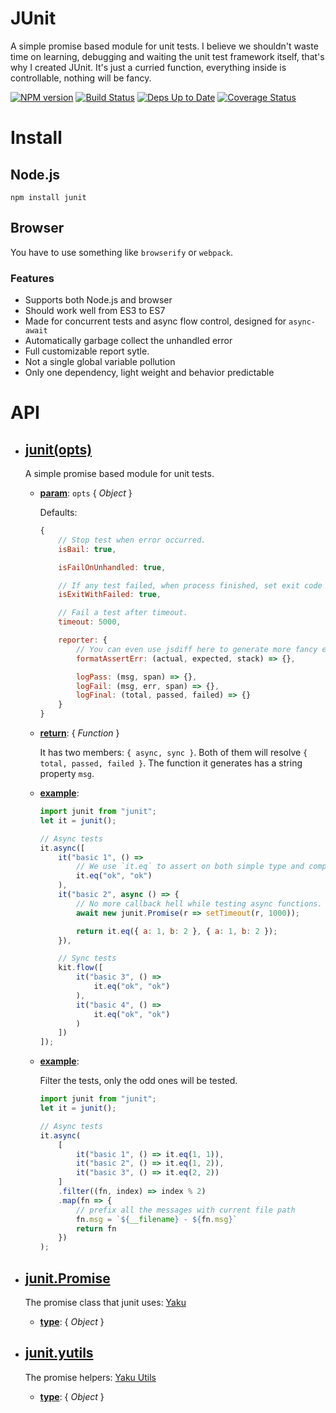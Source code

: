 # JUnit

A simple promise based module for unit tests.
I believe we shouldn't waste time on learning, debugging and waiting the unit test framework itself,
that's why I created JUnit. It's just a curried function, everything inside is controllable, nothing
will be fancy.

[![NPM version](https://badge.fury.io/js/noflow.svg)](http://badge.fury.io/js/noflow) [![Build Status](https://travis-ci.org/ysmood/noflow.svg)](https://travis-ci.org/ysmood/noflow) [![Deps Up to Date](https://david-dm.org/ysmood/noflow.svg?style=flat)](https://david-dm.org/ysmood/noflow) [![Coverage Status](https://coveralls.io/repos/ysmood/junit/badge.svg?branch=master&service=github)](https://coveralls.io/github/ysmood/junit?branch=master)


# Install

## Node.js

`npm install junit`

## Browser

You have to use something like `browserify` or `webpack`.


### Features

- Supports both Node.js and browser
- Should work well from ES3 to ES7
- Made for concurrent tests and async flow control, designed for `async-await`
- Automatically garbage collect the unhandled error
- Full customizable report sytle.
- Not a single global variable pollution
- Only one dependency, light weight and behavior predictable

# API

- ## **[junit(opts)](src/index.js?source#L86)**

    A simple promise based module for unit tests.

    - **<u>param</u>**: `opts` { _Object_ }

        Defaults:
        ```js
        {
            // Stop test when error occurred.
            isBail: true,

            isFailOnUnhandled: true,

            // If any test failed, when process finished, set exit code to failed number.
            isExitWithFailed: true,

            // Fail a test after timeout.
            timeout: 5000,

            reporter: {
                // You can even use jsdiff here to generate more fancy error info.
                formatAssertErr: (actual, expected, stack) => {},

                logPass: (msg, span) => {},
                logFail: (msg, err, span) => {},
                logFinal: (total, passed, failed) => {}
            }
        }
        ```

    - **<u>return</u>**: { _Function_ }

        It has two members: `{ async, sync }`.
        Both of them will resolve `{ total, passed, failed }`.
        The function it generates has a string property `msg`.

    - **<u>example</u>**:

        ```js
        import junit from "junit";
        let it = junit();

        // Async tests
        it.async([
            it("basic 1", () =>
                // We use `it.eq` to assert on both simple type and complex object.
                it.eq("ok", "ok")
            ),
            it("basic 2", async () => {
                // No more callback hell while testing async functions.
                await new junit.Promise(r => setTimeout(r, 1000));

                return it.eq({ a: 1, b: 2 }, { a: 1, b: 2 });
            }),

            // Sync tests
            kit.flow([
                it("basic 3", () =>
                    it.eq("ok", "ok")
                ),
                it("basic 4", () =>
                    it.eq("ok", "ok")
                )
            ])
        ]);
        ```

    - **<u>example</u>**:

        Filter the tests, only the odd ones will be tested.
        ```js
        import junit from "junit";
        let it = junit();

        // Async tests
        it.async(
            [
                it("basic 1", () => it.eq(1, 1)),
                it("basic 2", () => it.eq(1, 2)),
                it("basic 3", () => it.eq(2, 2))
            ]
            .filter((fn, index) => index % 2)
            .map(fn => {
                // prefix all the messages with current file path
                fn.msg = `${__filename} - ${fn.msg}`
                return fn
            })
        );
        ```

- ## **[junit.Promise](src/index.js?source#L175)**

    The promise class that junit uses: [Yaku](https://github.com/ysmood/yaku)

    - **<u>type</u>**: { _Object_ }

- ## **[junit.yutils](src/index.js?source#L181)**

    The promise helpers: [Yaku Utils](https://github.com/ysmood/yaku#utils)

    - **<u>type</u>**: { _Object_ }


